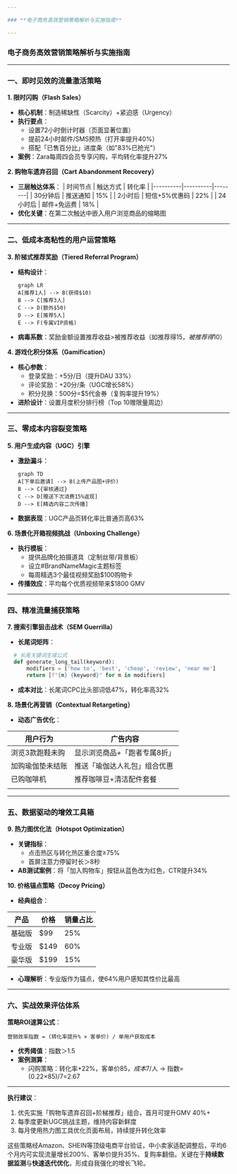 ```yaml
---

### **电子商务高效营销策略解析与实施指南**

---
```

### **电子商务高效营销策略解析与实施指南**
---
### **一、即时见效的流量激活策略**
**1. 限时闪购（Flash Sales）**
- **核心机制**：制造稀缺性（Scarcity）+紧迫感（Urgency）
- **执行要点**：
  - 设置72小时倒计时器（页面显著位置）
  - 提前24小时邮件/SMS预热（打开率提升40%）
  - 搭配「已售百分比」进度条（如"83%已抢光"）
- **案例**：Zara每周四会员专享闪购，平均转化率提升27%

**2. 购物车遗弃召回（Cart Abandonment Recovery）**
- **三层触达体系**：
  | 时间节点 | 触达方式 | 转化率 |
  |----------|----------|--------|
  | 30分钟后 | 推送通知 | 15%    |
  | 2小时后  | 短信+5%优惠码 | 22%   |
  | 24小时后 | 邮件+免运费 | 18%   |
- **优化关键**：在第二次触达中嵌入用户浏览商品的缩略图

---

### **二、低成本高粘性的用户运营策略**
**3. 阶梯式推荐奖励（Tiered Referral Program）**
- **结构设计**：
  ```mermaid
  graph LR
  A[推荐1人] --> B(获得$10)
  B --> C[推荐3人]
  C --> D(额外$50)
  D --> E[推荐5人]
  E --> F(专属VIP资格)
  ```
- **病毒系数**：奖励金额设置推荐收益>被推荐收益（如推荐得$15，被推荐得$10）

**4. 游戏化积分体系（Gamification）**
- **核心参数**：
  - 登录奖励：+5分/日（提升DAU 33%）
  - 评论奖励：+20分/条（UGC增长58%）
  - 积分兑换：500分=$5代金券（复购率提升19%）
- **进阶设计**：设置月度积分排行榜（Top 10赠限量周边）

---

### **三、零成本内容裂变策略**
**5. 用户生成内容（UGC）引擎**
- **激励漏斗**：
  ```mermaid
  graph TD
  A[下单后邀请] --> B(上传产品图+评价)
  B --> C{审核通过}
  C --> D[赠送下次消费15%返现]
  D --> E[精选内容二次传播]
  ```
- **数据表现**：UGC产品页转化率比普通页高63%

**6. 场景化开箱视频挑战（Unboxing Challenge）**
- **执行模板**：
  - 提供品牌化拍摄道具（定制丝带/背景板）
  - 设立#BrandNameMagic主题标签
  - 每周精选3个最佳视频奖励$100购物卡
- **传播效应**：平均每个优质视频带来$1800 GMV

---

### **四、精准流量捕获策略**
**7. 搜索引擎狙击战术（SEM Guerrilla）**
- **长尾词矩阵**：

```python
  # 长尾关键词生成公式
  def generate_long_tail(keyword):
      modifiers = ['how to', 'best', 'cheap', 'review', 'near me']
      return [f"{m} {keyword}" for m in modifiers]
```

- **成本对比**：长尾词CPC比头部词低47%，转化率高32%

**8. 场景化再营销（Contextual Retargeting）**
- **动态广告优化**：

| 用户行为     | 广告内容            |
| -------- | --------------- |
| 浏览3款跑鞋未购 | 显示浏览商品+「跑者专属8折」 |
| 加购瑜伽垫未结账 | 推送「瑜伽达人礼包」组合优惠  |
| 已购咖啡机    | 推荐咖啡豆+清洁配件套餐    |
|          |                 |

---

### **五、数据驱动的增效工具箱**
**9. 热力图优化法（Hotspot Optimization）**
- **关键指标**：
  - 点击热区与转化热区重合度≥75%
  - 首屏注意力停留时长＞8秒
- **AB测试案例**：将「加入购物车」按钮从蓝色改为红色，CTR提升34%

**10. 价格锚点策略（Decoy Pricing）**
- **经典组合**：

| 产品       | 价格   | 销量占比 |
|------------|--------|----------|
| 基础版     | $99    | 25%      |
| 专业版     | $149   | 60%      |
| 豪华版     | $199   | 15%      |
- **心理解析**：专业版作为锚点，使64%用户感知其性价比最高

---

### **六、实战效果评估体系**
**策略ROI速算公式**：
```
营销效率指数 = (转化率提升% × 客单价) / 单用户获取成本
```
- **优秀阈值**：指数＞1.5
- **案例测算**：
  - 闪购策略：转化率+22%，客单价$85，成本$7/人 → 指数=(0.22×85)/7=2.67

---

**执行建议**：  
1. 优先实施「购物车遗弃召回+阶梯推荐」组合，首月可提升GMV 40%+  
2. 每季度更新UGC挑战主题，维持内容新鲜度  
3. 每月使用热力图工具优化页面布局，持续提升转化效率  

这些策略经Amazon、SHEIN等顶级电商平台验证，中小卖家适配调整后，平均6个月内可实现流量增长200%、客单价提升35%、复购率翻倍。关键在于**持续数据监测**与**快速迭代优化**，形成自我强化的增长飞轮。